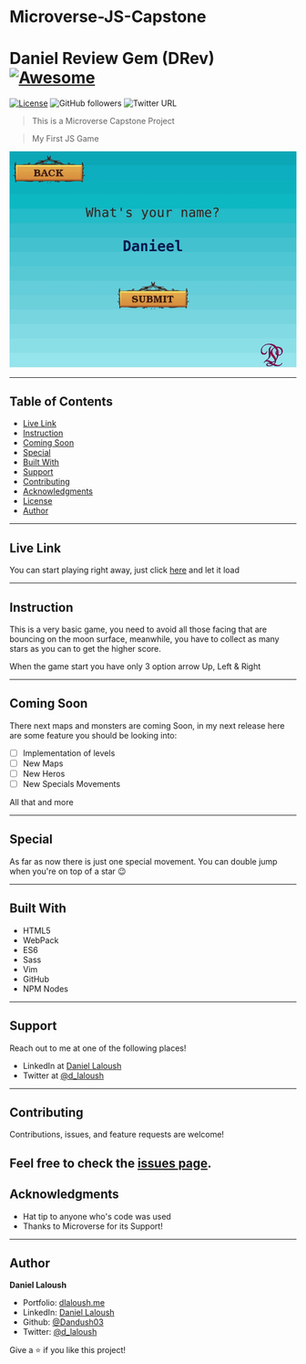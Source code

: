 # Microverse-JS-Capstone
# Daniel Review Gem (DRev) [![Awesome](https://cdn.rawgit.com/sindresorhus/awesome/d7305f38d29fed78fa85652e3a63e154dd8e8829/media/badge.svg)](https://github.com/Dandush03/capstone-build-linter)
[![License](https://img.shields.io/badge/License-MIT-green.svg)]()
![GitHub followers](https://img.shields.io/github/followers/Dandush03?label=Dandush03&style=social)
![Twitter URL](https://img.shields.io/twitter/url?label=d_laloush&style=social&url=https%3A%2F%2Ftwitter.com%2Fd_laloush)

> This is a Microverse Capstone Project

> My First JS Game

![Recordit GIF](game-play.gif)

---

## Table of Contents

- [Live Link](#Live-Link)
- [Instruction](#Instruction)
- [Coming Soon](#Coming-Soon)
- [Special](#Special)
- [Built With](#Built-With)
- [Support](#Support)
- [Contributing](#Contributing)
- [Acknowledgments](#Acknowledgments)
- [License](#License)
- [Author](#Authors)

---

## Live Link

You can start playing right away, just click [here](https://dl-game.herokuapp.com/) and let it load

---

## Instruction

This is a very basic game, you need to avoid all those facing that are bouncing on the moon surface, meanwhile, you have to collect as many stars as you can to get the higher score.

When the game start you have only 3 option arrow Up, Left & Right

---

## Coming Soon

There next maps and monsters are coming Soon, in my next release here are some feature you should be looking into:

 - [ ] Implementation of levels
 - [ ] New Maps
 - [ ] New Heros
 - [ ] New Specials Movements

All that and more

---

## Special

As far as now there is just one special movement. You can double jump when you're on top of a star :wink:

---

## Built With

- HTML5
- WebPack
- ES6
- Sass
- Vim
- GitHub
- NPM Nodes

---

## Support

Reach out to me at one of the following places!

- LinkedIn at [Daniel Laloush](https://www.linkedin.com/in/daniel-laloush-0a7331a9)
- Twitter at [@d_laloush](https://twitter.com/d_laloush)

---

## Contributing

Contributions, issues, and feature requests are welcome!

Feel free to check the [issues page](./issues/).
---

## Acknowledgments

- Hat tip to anyone who's code was used
- Thanks to Microverse for its Support!

---

## Author

**Daniel Laloush**

- Portfolio: [dlaloush.me](https://dlaloush.me)
- LinkedIn: [Daniel Laloush](https://www.linkedin.com/in/daniel-laloush-0a7331a9)
- Github: [@Dandush03](https://github.com/Dandush03)
- Twitter: [@d_laloush](https://twitter.com/d_laloush)

Give a ⭐️ if you like this project!
